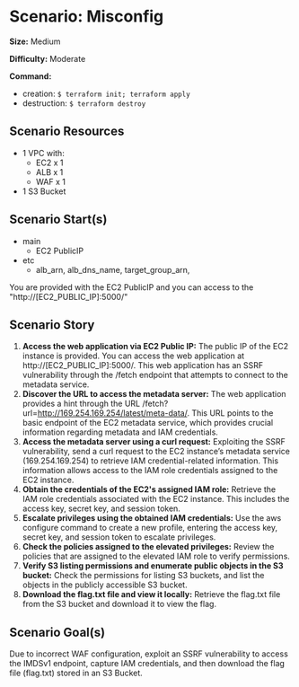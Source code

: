 
# Scenario: Misconfig

**Size:** Medium        

**Difficulty:** Moderate    

**Command:**

- creation: `$ terraform init; terraform apply`
- destruction: `$ terraform destroy`

## Scenario Resources

- 1 VPC with:
    - EC2 x 1
    - ALB x 1
    - WAF x 1
- 1 S3 Bucket

## Scenario Start(s)
- main 
    - EC2 PublicIP
- etc
    - alb_arn, alb_dns_name, target_group_arn, 

You are provided with the EC2 PublicIP and you can access to the "http://[EC2_PUBLIC_IP]:5000/"


## Scenario Story

1. **Access the web application via EC2 Public IP:**
The public IP of the EC2 instance is provided. You can access the web application at http://[EC2_PUBLIC_IP]:5000/. This web application has an SSRF vulnerability through the /fetch endpoint that attempts to connect to the metadata service.
2. **Discover the URL to access the metadata server:**
The web application provides a hint through the URL /fetch?url=http://169.254.169.254/latest/meta-data/. This URL points to the basic endpoint of the EC2 metadata service, which provides crucial information regarding metadata and IAM credentials.
3. **Access the metadata server using a curl request:**
Exploiting the SSRF vulnerability, send a curl request to the EC2 instance’s metadata service (169.254.169.254) to retrieve IAM credential-related information. This information allows access to the IAM role credentials assigned to the EC2 instance.
4. **Obtain the credentials of the EC2's assigned IAM role:**
Retrieve the IAM role credentials associated with the EC2 instance. This includes the access key, secret key, and session token.
5. **Escalate privileges using the obtained IAM credentials:**
Use the aws configure command to create a new profile, entering the access key, secret key, and session token to escalate privileges.
6. **Check the policies assigned to the elevated privileges:**
Review the policies that are assigned to the elevated IAM role to verify permissions.
7. **Verify S3 listing permissions and enumerate public objects in the S3 bucket:**
Check the permissions for listing S3 buckets, and list the objects in the publicly accessible S3 bucket.
8. **Download the flag.txt file and view it locally:**
Retrieve the flag.txt file from the S3 bucket and download it to view the flag.

## Scenario Goal(s)
Due to incorrect WAF configuration, exploit an SSRF vulnerability to access the IMDSv1 endpoint, capture IAM credentials, and then download the flag file (flag.txt) stored in an S3 Bucket.

